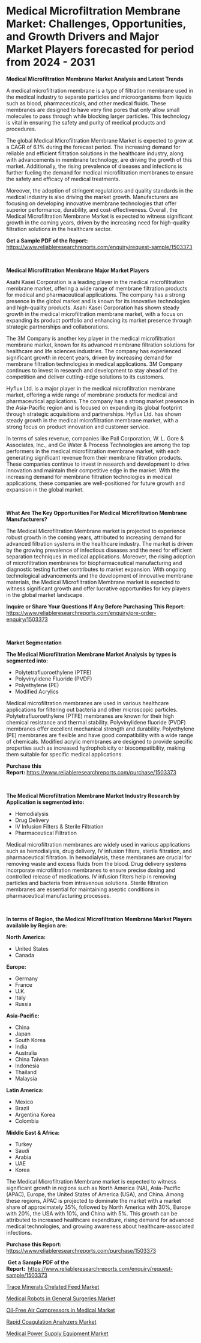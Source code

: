 <p><h1>Medical Microfiltration Membrane Market: Challenges, Opportunities, and Growth Drivers and Major Market Players forecasted for period from 2024 - 2031</h1></p><p><strong>Medical Microfiltration Membrane Market Analysis and Latest Trends</strong></p>
<p><p>A medical microfiltration membrane is a type of filtration membrane used in the medical industry to separate particles and microorganisms from liquids such as blood, pharmaceuticals, and other medical fluids. These membranes are designed to have very fine pores that only allow small molecules to pass through while blocking larger particles. This technology is vital in ensuring the safety and purity of medical products and procedures.</p><p>The global Medical Microfiltration Membrane Market is expected to grow at a CAGR of 6.1% during the forecast period. The increasing demand for reliable and efficient filtration solutions in the healthcare industry, along with advancements in membrane technology, are driving the growth of this market. Additionally, the rising prevalence of diseases and infections is further fueling the demand for medical microfiltration membranes to ensure the safety and efficacy of medical treatments.</p><p>Moreover, the adoption of stringent regulations and quality standards in the medical industry is also driving the market growth. Manufacturers are focusing on developing innovative membrane technologies that offer superior performance, durability, and cost-effectiveness. Overall, the Medical Microfiltration Membrane Market is expected to witness significant growth in the coming years, driven by the increasing need for high-quality filtration solutions in the healthcare sector.</p></p>
<p><strong>Get a Sample PDF of the Report:&nbsp;</strong> <a href="https://www.reliableresearchreports.com/enquiry/request-sample/1503373">https://www.reliableresearchreports.com/enquiry/request-sample/1503373</a></p>
<p>&nbsp;</p>
<p><strong>Medical Microfiltration Membrane Major Market Players</strong></p>
<p><p>Asahi Kasei Corporation is a leading player in the medical microfiltration membrane market, offering a wide range of membrane filtration products for medical and pharmaceutical applications. The company has a strong presence in the global market and is known for its innovative technologies and high-quality products. Asahi Kasei Corporation has shown steady growth in the medical microfiltration membrane market, with a focus on expanding its product portfolio and enhancing its market presence through strategic partnerships and collaborations.</p><p>The 3M Company is another key player in the medical microfiltration membrane market, known for its advanced membrane filtration solutions for healthcare and life sciences industries. The company has experienced significant growth in recent years, driven by increasing demand for membrane filtration technologies in medical applications. 3M Company continues to invest in research and development to stay ahead of the competition and deliver cutting-edge solutions to its customers.</p><p>Hyflux Ltd. is a major player in the medical microfiltration membrane market, offering a wide range of membrane products for medical and pharmaceutical applications. The company has a strong market presence in the Asia-Pacific region and is focused on expanding its global footprint through strategic acquisitions and partnerships. Hyflux Ltd. has shown steady growth in the medical microfiltration membrane market, with a strong focus on product innovation and customer service.</p><p>In terms of sales revenue, companies like Pall Corporation, W. L. Gore & Associates, Inc., and Ge Water & Process Technologies are among the top performers in the medical microfiltration membrane market, with each generating significant revenue from their membrane filtration products. These companies continue to invest in research and development to drive innovation and maintain their competitive edge in the market. With the increasing demand for membrane filtration technologies in medical applications, these companies are well-positioned for future growth and expansion in the global market.</p></p>
<p>&nbsp;</p>
<p><strong>What Are The Key Opportunities For Medical Microfiltration Membrane Manufacturers?</strong></p>
<p><p>The Medical Microfiltration Membrane market is projected to experience robust growth in the coming years, attributed to increasing demand for advanced filtration systems in the healthcare industry. The market is driven by the growing prevalence of infectious diseases and the need for efficient separation techniques in medical applications. Moreover, the rising adoption of microfiltration membranes for biopharmaceutical manufacturing and diagnostic testing further contributes to market expansion. With ongoing technological advancements and the development of innovative membrane materials, the Medical Microfiltration Membrane market is expected to witness significant growth and offer lucrative opportunities for key players in the global market landscape.</p></p>
<p><strong>Inquire or Share Your Questions If Any Before Purchasing This Report:</strong> <a href="https://www.reliableresearchreports.com/enquiry/pre-order-enquiry/1503373">https://www.reliableresearchreports.com/enquiry/pre-order-enquiry/1503373</a></p>
<p>&nbsp;</p>
<p><strong>Market Segmentation</strong></p>
<p><strong>The Medical Microfiltration Membrane Market Analysis by types is segmented into:</strong></p>
<p><ul><li>Polytetrafluoroethylene (PTFE)</li><li>Polyvinylidene Fluoride (PVDF)</li><li>Polyethylene (PE)</li><li>Modified Acrylics</li></ul></p>
<p><p>Medical microfiltration membranes are used in various healthcare applications for filtering out bacteria and other microscopic particles. Polytetrafluoroethylene (PTFE) membranes are known for their high chemical resistance and thermal stability. Polyvinylidene fluoride (PVDF) membranes offer excellent mechanical strength and durability. Polyethylene (PE) membranes are flexible and have good compatibility with a wide range of chemicals. Modified acrylic membranes are designed to provide specific properties such as increased hydrophobicity or biocompatibility, making them suitable for specific medical applications.</p></p>
<p><strong>Purchase this Report:&nbsp;</strong><a href="https://www.reliableresearchreports.com/purchase/1503373">https://www.reliableresearchreports.com/purchase/1503373</a></p>
<p>&nbsp;</p>
<p><strong>The Medical Microfiltration Membrane Market Industry Research by Application is segmented into:</strong></p>
<p><ul><li>Hemodialysis</li><li>Drug Delivery</li><li>IV Infusion Filters & Sterile Filtration</li><li>Pharmaceutical Filtration</li></ul></p>
<p><p>Medical microfiltration membranes are widely used in various applications such as hemodialysis, drug delivery, IV infusion filters, sterile filtration, and pharmaceutical filtration. In hemodialysis, these membranes are crucial for removing waste and excess fluids from the blood. Drug delivery systems incorporate microfiltration membranes to ensure precise dosing and controlled release of medications. IV infusion filters help in removing particles and bacteria from intravenous solutions. Sterile filtration membranes are essential for maintaining aseptic conditions in pharmaceutical manufacturing processes.</p></p>
<p>&nbsp;</p>
<p><strong>In terms of Region, the Medical Microfiltration Membrane Market Players available by Region are:</strong></p>
<p>
    <p> <strong> North America: </strong>
        <ul>
            <li>United States</li>
            <li>Canada</li>
        </ul>
        </p> 
    <p> <strong> Europe: </strong>
        <ul>
            <li>Germany</li>
            <li>France</li>
            <li>U.K.</li>
            <li>Italy</li>
            <li>Russia</li>
        </ul>
        </p> 
    <p> <strong> Asia-Pacific: </strong>
        <ul>
            <li>China</li>
            <li>Japan</li>
            <li>South Korea</li>
            <li>India</li>
            <li>Australia</li>
            <li>China Taiwan</li>
            <li>Indonesia</li>
            <li>Thailand</li>
            <li>Malaysia</li>
        </ul>
        </p> 
    <p> <strong> Latin America: </strong>
        <ul>
            <li>Mexico</li>
            <li>Brazil</li>
            <li>Argentina Korea</li>
            <li>Colombia</li>
        </ul>
        </p> 
    <p> <strong> Middle East & Africa: </strong>
        <ul>
            <li>Turkey</li>
            <li>Saudi</li>
            <li>Arabia</li>
            <li>UAE</li>
            <li>Korea</li>
        </ul>
    </p>
    </p>
<p><p>The Medical Microfiltration Membrane market is expected to witness significant growth in regions such as North America (NA), Asia-Pacific (APAC), Europe, the United States of America (USA), and China. Among these regions, APAC is projected to dominate the market with a market share of approximately 35%, followed by North America with 30%, Europe with 20%, the USA with 10%, and China with 5%. This growth can be attributed to increased healthcare expenditure, rising demand for advanced medical technologies, and growing awareness about healthcare-associated infections.</p></p>
<p><strong>Purchase this Report: </strong><a href="https://www.reliableresearchreports.com/purchase/1503373">https://www.reliableresearchreports.com/purchase/1503373</a></p>
<p>&nbsp;<strong>Get a Sample PDF of the Report:&nbsp;&nbsp;</strong><a href="https://www.reliableresearchreports.com/enquiry/request-sample/1503373">https://www.reliableresearchreports.com/enquiry/request-sample/1503373</a></p>
<p><strong></strong></p>
<p><p><a href="https://github.com/nicholepatriciadoylenwnrjr0/Market-Research-Report-List-1/blob/main/trace-minerals-chelated-feed-market.md">Trace Minerals Chelated Feed Market</a></p><p><a href="https://medium.com/@geovanyjast76845/medical-robots-in-general-surgeries-nbsp-market-focuses-on-market-share-size-and-projected-864d0a87dd2c">Medical Robots in General Surgeries Market</a></p><p><a href="https://medium.com/@geovanyjast76845/oil-free-air-compressors-in-medical-market-comprehensive-assessment-by-type-application-and-7b8446192558">Oil-Free Air Compressors in Medical Market</a></p><p><a href="https://medium.com/@geovanyjast76845/rapid-coagulation-analyzers-market-analysis-and-sze-forecasted-for-period-from-2024-to-2031-2136a0d997f4">Rapid Coagulation Analyzers Market</a></p><p><a href="https://github.com/sofayahoo2023/Market-Research-Report-List-3/blob/main/medical-power-supply-equipment-market.md">Medical Power Supply Equipment Market</a></p></p>